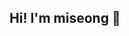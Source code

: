 ## Hi! I'm miseong 👋

<!-- A Front-End Developer />

<!-- [![tistory](https://img.shields.io/badge/tistory-ff5544?style=for-the-badge&logo=tistory&logoColor=white)](https://voielactee.tistory.com/) />


<!-- ### Languages & Tools />
<!-- [![My Skills](https://skillicons.dev/icons?i=html,css,js,react,vite,sass,git,figma,notion,vscode,github)](https://skillicons.dev) />

<!-- <img src="https://capsule-render.vercel.app/api?type=transparent&color=BCBDE2&height=90&section=header&text=MISUNG'S%20GITHUB&fontSize=65&fontColor=BCBDE2"/>
<img src="https://capsule-render.vercel.app/api?type=transparent&color=E7B3B3&height=50&section=header&text=매일%201px씩%20성장하는%20개발자&fontSize=27&fontColor=E7B3B3"/> -->

<!-- <div align = "center">
<h3> <img src="https://cdn-icons-png.flaticon.com/512/332/332921.png" width = "25" height = "25"/> MY CONTACT NETWORK <img src="https://cdn-icons-png.flaticon.com/512/332/332921.png" width = "25" height = "25"/> </h3>
<a href="https://www.instagram.com/immcastle/" target="_blank">
<img src="https://img.shields.io/badge/INSTAGRAM-F7CACA?style=flat-square&logo=Instagram&logoColor=white"/></a>
<a href="https://voielactee.tistory.com/" target="_blank">
<img src="https://img.shields.io/badge/TISTORY-CDD2E6?style=flat-square&logo=Tistory&logoColor=white"/></a>
</div> -->

<!--
<div align = "center">
<h3> <img src="https://cdn-icons-png.flaticon.com/128/2303/2303716.png" width "25" height = "25"/> STUDYING TECH STACK <img src="https://cdn-icons-png.flaticon.com/128/2303/2303716.png" width "25" height = "25"/> </h3>
<img src="https://img.shields.io/badge/ANDROID-F1E7E4?style=flat&logo=Android&logoColor=white"/>
<img src="https://img.shields.io/badge/C-DADFEC?style=flat&logo=C&logoColor=white"/></a>
<img src="https://img.shields.io/badge/C++-CDD2E6?style=flat&logo=Cplusplus&logoColor=white"/>
<img src="https://img.shields.io/badge/JAVA-F4DDE2?style=flat&logo=Electron&logoColor=white"/>
<img src="https://img.shields.io/badge/HTML-F4E3C9?style=flat&logo=HTML5&logoColor=white"/>
<img src="https://img.shields.io/badge/JavaScript-F2EDC0?style=flat&logo=JavaScript&logoColor=white"/>
<img src="https://img.shields.io/badge/CSS-D5E1ED?style=flat&logo=CSS3&logoColor=white"/>
<img src="https://img.shields.io/badge/REACT-C9E2E0?style=flat&logo=react&logoColor=white"/></a>
  
</br>

<img src="https://img.shields.io/badge/Spring-D7E8D2?style=flat&logo=spring&logoColor=white"/>
<img src="https://img.shields.io/badge/Node.js-D6F4FF?style=flat&logo=nodedotjs&logoColor=white"/>
<img src="https://img.shields.io/badge/PYTHON-C1E3E4?style=flat&logo=Python&logoColor=white"/>
<img src="https://img.shields.io/badge/MYSQL-D5EBEE?style=flat&logo=Python&logoColor=white"/>
<img src="https://img.shields.io/badge/KOTLIN-DED8EB?style=flat&logo=Kotlin&logoColor=white"/>
<img src="https://img.shields.io/badge/BOOTSTRAP-DCD3E7?style=flat&logo=Bootstrap&logoColor=white"/>
<img src="https://img.shields.io/badge/PHP-E7DCDA?style=flat&logo=PHP&logoColor=white"/>
<img src="https://img.shields.io/badge/Git-F5E0CF?style=flat&logo=Git&logoColor=white"/>

<h3> <img src="https://cdn-icons-png.flaticon.com/128/3627/3627782.png" width "25" height = "25"/> WANT TECH STACK <img src="https://cdn-icons-png.flaticon.com/128/3627/3627782.png" width "25" height = "25"/> </h3>
<img src="https://img.shields.io/badge/RUBY-FFA78F?style=flat&logo=ruby&logoColor=white"/>
<img src="https://img.shields.io/badge/SWIFT-FFE9E8?style=flat&logo=swift&logoColor=white"/>

</div>

<div align = "center">
<h3> <img src="https://cdn-icons-png.flaticon.com/128/2539/2539779.png" width = "25" height = "25"/> TECH TOOL <img src="https://cdn-icons-png.flaticon.com/128/2539/2539779.png" width = "25" height = "25"/> </h3>
<img src="https://img.shields.io/badge/Eclipse IDE-F6DFE0?style=flat&logo=Eclipse IDE&logoColor=white"/>
<img src="https://img.shields.io/badge/Visual Studio-CDD2E6?style=flat&logo=Visual Studio&logoColor=white"/>
<img src="https://img.shields.io/badge/Visual Studio Code-D1E2EC?style=flat&logo=Visual Studio Code&logoColor=white"/>
</br>
<img src="https://img.shields.io/badge/Android Studio-DFEFEB?style=flat&logo=Android Studio&logoColor=white"/>
<img src="https://img.shields.io/badge/IntelliJ IDEA-C1ECE6?style=flat&logo=IntelliJ IDEA&logoColor=white"/>
<img src="https://img.shields.io/badge/PyCharm-DECEBE?style=flat&logo=PyCharm&logoColor=white"/>
<img src = "https://img.shields.io/badge/GitHub-9BB7D4?style=flat&logo=GitHub&logoColor=white"/> 
</div> </br> </br> </br>

<p align="center">
    <img src="http://github-profile-summary-cards.vercel.app/api/cards/stats?username=euphoria-lucy&theme=rose_pine" alt="GitHub Stats" />
</p> 
-->

<!-- 
<p align="center">
    <a href="https://git.io/streak-stats">
        <img src="https://streak-stats.demolab.com?user=euphoria-lucy&theme=tokyonight-duo&hide_border=true" alt="GitHub Streak" />
    </a>
</p>
--->

<!-- ![](http://github-profile-summary-cards.vercel.app/api/cards/stats?username=euphoria-lucy&theme=rose_pine)
[![GitHub Streak](https://streak-stats.demolab.com?user=euphoria-lucy&theme=tokyonight-duo&hide_border=true)](https://git.io/streak-stats) -->
